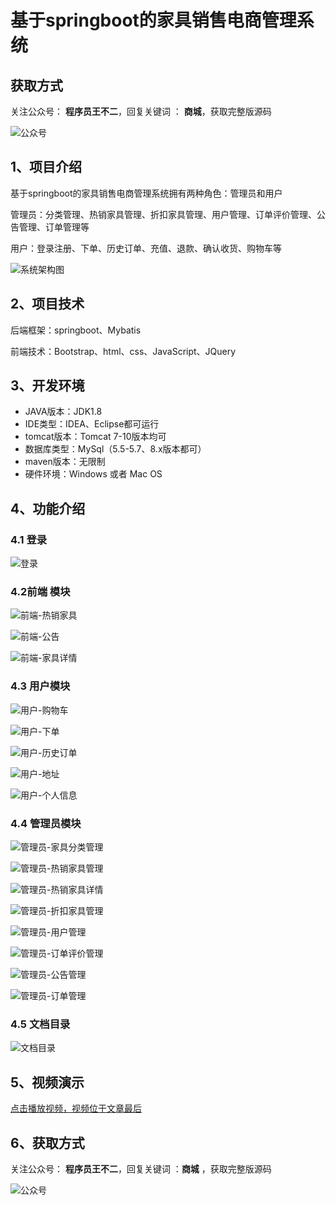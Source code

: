 # 基于springboot的家具销售电商管理系统

## 获取方式

关注公众号： **程序员王不二**，回复关键词  ： **商城**，获取完整版源码

![公众号](https://project-images-1256969109.cos.ap-chongqing.myqcloud.com/Typora-Images/202205281253739.png)

## 1、项目介绍

基于springboot的家具销售电商管理系统拥有两种角色：管理员和用户

管理员：分类管理、热销家具管理、折扣家具管理、用户管理、订单评价管理、公告管理、订单管理等

用户：登录注册、下单、历史订单、充值、退款、确认收货、购物车等

![系统架构图](https://project-images-1256969109.cos.ap-chongqing.myqcloud.com/Typora-Images/202212272102659.jpg)


## 2、项目技术

后端框架：springboot、Mybatis

前端技术：Bootstrap、html、css、JavaScript、JQuery

## 3、开发环境

- JAVA版本：JDK1.8
- IDE类型：IDEA、Eclipse都可运行
- tomcat版本：Tomcat 7-10版本均可
- 数据库类型：MySql（5.5-5.7、8.x版本都可） 
- maven版本：无限制
- 硬件环境：Windows 或者 Mac OS


## 4、功能介绍

### 4.1 登录

![登录](https://project-images-1256969109.cos.ap-chongqing.myqcloud.com/Typora-Images/202212272100610.jpg)

### 4.2前端 模块

![前端-热销家具](https://project-images-1256969109.cos.ap-chongqing.myqcloud.com/Typora-Images/202212272102316.jpg)

![前端-公告](https://project-images-1256969109.cos.ap-chongqing.myqcloud.com/Typora-Images/202212272102974.jpg)

![前端-家具详情](https://project-images-1256969109.cos.ap-chongqing.myqcloud.com/Typora-Images/202212272102564.jpg)

### 4.3 用户模块

![用户-购物车](https://project-images-1256969109.cos.ap-chongqing.myqcloud.com/Typora-Images/202212272102722.jpg)

![用户-下单](https://project-images-1256969109.cos.ap-chongqing.myqcloud.com/Typora-Images/202212272102821.jpg)

![用户-历史订单](https://project-images-1256969109.cos.ap-chongqing.myqcloud.com/Typora-Images/202212272102554.jpg)

![用户-地址](https://project-images-1256969109.cos.ap-chongqing.myqcloud.com/Typora-Images/202212272102680.jpg)

![用户-个人信息](https://project-images-1256969109.cos.ap-chongqing.myqcloud.com/Typora-Images/202212272102324.jpg)

### 4.4 管理员模块

![管理员-家具分类管理](https://project-images-1256969109.cos.ap-chongqing.myqcloud.com/Typora-Images/202212272102693.jpg)

![管理员-热销家具管理](https://project-images-1256969109.cos.ap-chongqing.myqcloud.com/Typora-Images/202212272102205.jpg)

![管理员-热销家具详情](https://project-images-1256969109.cos.ap-chongqing.myqcloud.com/Typora-Images/202212272102544.jpg)

![管理员-折扣家具管理](https://project-images-1256969109.cos.ap-chongqing.myqcloud.com/Typora-Images/202212272102750.jpg)

![管理员-用户管理](https://project-images-1256969109.cos.ap-chongqing.myqcloud.com/Typora-Images/202212272102283.jpg)

![管理员-订单评价管理](https://project-images-1256969109.cos.ap-chongqing.myqcloud.com/Typora-Images/202212272103094.jpg)

![管理员-公告管理](https://project-images-1256969109.cos.ap-chongqing.myqcloud.com/Typora-Images/202212272103225.jpg)

![管理员-订单管理](https://project-images-1256969109.cos.ap-chongqing.myqcloud.com/Typora-Images/202212272103717.jpg)

### 4.5 文档目录

![文档目录](https://project-images-1256969109.cos.ap-chongqing.myqcloud.com/Typora-Images/202212272103372.jpg)

## 5、视频演示

[点击播放视频，视频位于文章最后](输入链接)

## 6、获取方式

关注公众号： **程序员王不二**，回复关键词  ：**商城** ，获取完整版源码



![公众号](https://project-images-1256969109.cos.ap-chongqing.myqcloud.com/Typora-Images/202205281253739.png)

